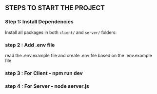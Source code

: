 ## STEPS TO START THE PROJECT

###  Step 1: Install Dependencies
Install all packages in both `client/` and `server/` folders:

### step 2 : Add .env file 
read the .env.example file and create .env file based on the .env.example file 

### step 3 : For Client - npm run dev

### step 4 : For Server - node server.js
